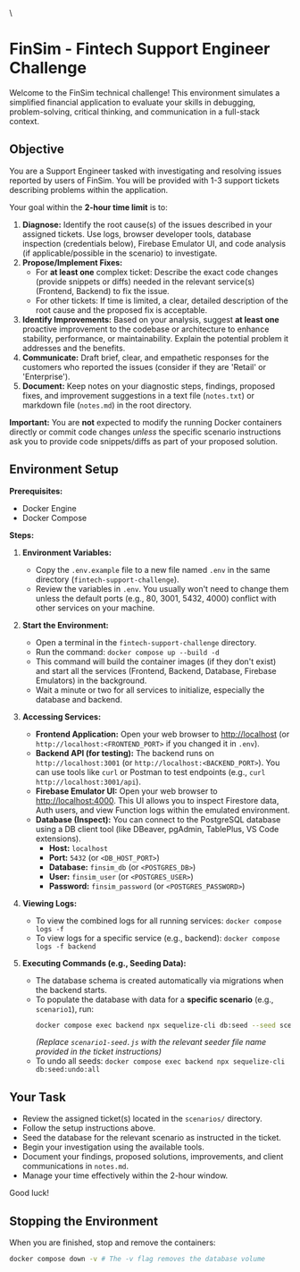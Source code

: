 \
# FinSim - Fintech Support Engineer Challenge

Welcome to the FinSim technical challenge! This environment simulates a simplified financial application to evaluate your skills in debugging, problem-solving, critical thinking, and communication in a full-stack context.

## Objective

You are a Support Engineer tasked with investigating and resolving issues reported by users of FinSim. You will be provided with 1-3 support tickets describing problems within the application.

Your goal within the **2-hour time limit** is to:

1.  **Diagnose:** Identify the root cause(s) of the issues described in your assigned tickets. Use logs, browser developer tools, database inspection (credentials below), Firebase Emulator UI, and code analysis (if applicable/possible in the scenario) to investigate.
2.  **Propose/Implement Fixes:**
    *   For **at least one** complex ticket: Describe the exact code changes (provide snippets or diffs) needed in the relevant service(s) (Frontend, Backend) to fix the issue.
    *   For other tickets: If time is limited, a clear, detailed description of the root cause and the proposed fix is acceptable.
3.  **Identify Improvements:** Based on your analysis, suggest **at least one** proactive improvement to the codebase or architecture to enhance stability, performance, or maintainability. Explain the potential problem it addresses and the benefits.
4.  **Communicate:** Draft brief, clear, and empathetic responses for the customers who reported the issues (consider if they are 'Retail' or 'Enterprise').
5.  **Document:** Keep notes on your diagnostic steps, findings, proposed fixes, and improvement suggestions in a text file (`notes.txt`) or markdown file (`notes.md`) in the root directory.

**Important:** You are **not** expected to modify the running Docker containers directly or commit code changes *unless* the specific scenario instructions ask you to provide code snippets/diffs as part of your proposed solution.

## Environment Setup

**Prerequisites:**
*   Docker Engine
*   Docker Compose

**Steps:**

1.  **Environment Variables:**
    *   Copy the `.env.example` file to a new file named `.env` in the same directory (`fintech-support-challenge`).
    *   Review the variables in `.env`. You usually won't need to change them unless the default ports (e.g., 80, 3001, 5432, 4000) conflict with other services on your machine.

2.  **Start the Environment:**
    *   Open a terminal in the `fintech-support-challenge` directory.
    *   Run the command: `docker compose up --build -d`
    *   This command will build the container images (if they don't exist) and start all the services (Frontend, Backend, Database, Firebase Emulators) in the background.
    *   Wait a minute or two for all services to initialize, especially the database and backend.

3.  **Accessing Services:**
    *   **Frontend Application:** Open your web browser to [http://localhost](http://localhost) (or `http://localhost:<FRONTEND_PORT>` if you changed it in `.env`).
    *   **Backend API (for testing):** The backend runs on `http://localhost:3001` (or `http://localhost:<BACKEND_PORT>`). You can use tools like `curl` or Postman to test endpoints (e.g., `curl http://localhost:3001/api`).
    *   **Firebase Emulator UI:** Open your web browser to [http://localhost:4000](http://localhost:4000). This UI allows you to inspect Firestore data, Auth users, and view Function logs within the emulated environment.
    *   **Database (Inspect):** You can connect to the PostgreSQL database using a DB client tool (like DBeaver, pgAdmin, TablePlus, VS Code extensions).
        *   **Host:** `localhost`
        *   **Port:** `5432` (or `<DB_HOST_PORT>`)
        *   **Database:** `finsim_db` (or `<POSTGRES_DB>`)
        *   **User:** `finsim_user` (or `<POSTGRES_USER>`)
        *   **Password:** `finsim_password` (or `<POSTGRES_PASSWORD>`)

4.  **Viewing Logs:**
    *   To view the combined logs for all running services: `docker compose logs -f`
    *   To view logs for a specific service (e.g., backend): `docker compose logs -f backend`

5.  **Executing Commands (e.g., Seeding Data):**
    *   The database schema is created automatically via migrations when the backend starts.
    *   To populate the database with data for a **specific scenario** (e.g., `scenario1`), run:
        ```bash
        docker compose exec backend npx sequelize-cli db:seed --seed scenario1-seed.js
        ```
        *(Replace `scenario1-seed.js` with the relevant seeder file name provided in the ticket instructions)*
    *   To undo all seeds: `docker compose exec backend npx sequelize-cli db:seed:undo:all`

## Your Task

*   Review the assigned ticket(s) located in the `scenarios/` directory.
*   Follow the setup instructions above.
*   Seed the database for the relevant scenario as instructed in the ticket.
*   Begin your investigation using the available tools.
*   Document your findings, proposed solutions, improvements, and client communications in `notes.md`.
*   Manage your time effectively within the 2-hour window.

Good luck!

## Stopping the Environment

When you are finished, stop and remove the containers:

```bash
docker compose down -v # The -v flag removes the database volume
```

